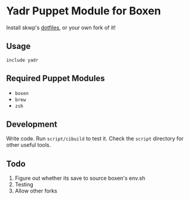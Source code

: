 # Yadr Puppet Module for Boxen

Install skwp's [dotfiles](https://github.com/skwp/dotfiles), or your own fork of it!

## Usage

```puppet
include yadr
```

## Required Puppet Modules

* `boxen`
* `brew`
* `zsh`

## Development

Write code. Run `script/cibuild` to test it. Check the `script`
directory for other useful tools.

## Todo
1. Figure out whether its save to source boxen's env.sh
2. Testing
3. Allow other forks
